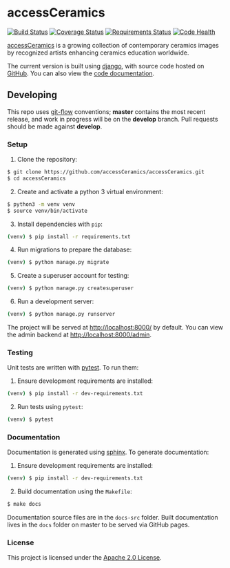 # accessCeramics
[![Build Status](https://travis-ci.org/accessCeramics/accessCeramics.svg?branch=master)](https://travis-ci.org/accessCeramics/accessCeramics)
[![Coverage Status](https://codecov.io/gh/accessCeramics/accessCeramics/branch/master/graph/badge.svg)](https://codecov.io/gh/accessCeramics/accessCeramics)
[![Requirements Status](https://requires.io/github/accessCeramics/accessCeramics/requirements.svg?branch=master)](https://requires.io/github/accessCeramics/accessCeramics/requirements/?branch=master)
[![Code Health](https://landscape.io/github/accessCeramics/accessCeramics/master/landscape.svg?style=flat)](https://landscape.io/github/accessCeramics/accessCeramics/master)

[accessCeramics](http://accessceramics.org) is a growing collection of contemporary ceramics images by recognized artists enhancing ceramics education worldwide.

The current version is built using [django](), with source code hosted on [GitHub](https://github.com/accessCeramics/accessCeramics). You can also view the [code documentation](https://accessceramics.github.io/accessCeramics).

## Developing

This repo uses [git-flow](https://github.com/nvie/gitflow) conventions; **master**
contains the most recent release, and work in progress will be on the **develop** branch. Pull requests should be made against **develop**.

### Setup

1. Clone the repository:
```sh
$ git clone https://github.com/accessCeramics/accessCeramics.git
$ cd accessCeramics
```
2. Create and activate a python 3 virtual environment:
```sh
$ python3 -m venv venv
$ source venv/bin/activate
```
3. Install dependencies with `pip`:
```sh
(venv) $ pip install -r requirements.txt
```
4. Run migrations to prepare the database:
```sh
(venv) $ python manage.py migrate
```
5. Create a superuser account for testing:
```sh
(venv) $ python manage.py createsuperuser
```
6. Run a development server:
```sh
(venv) $ python manage.py runserver
```
The project will be served at <http://localhost:8000/> by default. You can view
the admin backend at <http://localhost:8000/admin>.

### Testing

Unit tests are written with [pytest](http://doc.pytest.org/). To run them:
1. Ensure development requirements are installed:
```sh
(venv) $ pip install -r dev-requirements.txt
```
2. Run tests using `pytest`:
```sh
(venv) $ pytest
```

### Documentation
Documentation is generated using [sphinx](http://www.sphinx-doc.org/).
To generate documentation:
1. Ensure development requirements are installed:
```sh
(venv) $ pip install -r dev-requirements.txt
```
2. Build documentation using the `Makefile`:
```sh
$ make docs
```
Documentation source files are in the `docs-src` folder. Built documentation
lives in the `docs` folder on master to be served via GitHub pages.

### License
This project is licensed under the [Apache 2.0 License](https://github.com/accessCeramics/accessCeramics/blob/master/LICENSE).